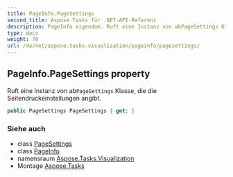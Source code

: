 ```yaml
---
title: PageInfo.PageSettings
second_title: Aspose.Tasks für .NET-API-Referenz
description: PageInfo eigendom. Ruft eine Instanz von abPageSettings Klasse die die Seitendruckeinstellungen angibt.
type: docs
weight: 70
url: /de/net/aspose.tasks.visualization/pageinfo/pagesettings/
---
```

## PageInfo.PageSettings property

Ruft eine Instanz von ab`PageSettings` Klasse, die die Seitendruckeinstellungen angibt.

```csharp
public PageSettings PageSettings { get; }
```

### Siehe auch

* class [PageSettings](../../pagesettings/)
* class [PageInfo](../)
* namensraum [Aspose.Tasks.Visualization](../../pageinfo/)
* Montage [Aspose.Tasks](../../../)


